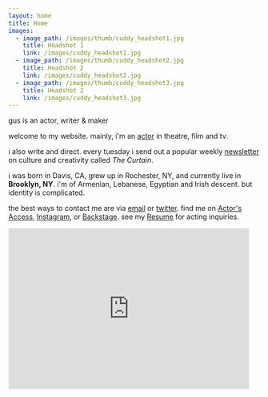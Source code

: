 ```yaml
---
layout: home
title: Home
images:
  - image_path: /images/thumb/cuddy_headshot1.jpg
    title: Headshot 1
    link: /images/cuddy_headshot1.jpg
  - image_path: /images/thumb/cuddy_headshot2.jpg
    title: Headshot 2
    link: /images/cuddy_headshot2.jpg
  - image_path: /images/thumb/cuddy_headshot3.jpg
    title: Headshot 2
    link: /images/cuddy_headshot3.jpg
---
```

<div id="intro" class="lh-title dib f1-ns f2-m f2">gus is an actor, writer <span class="i">&</span> maker</div>

welcome to my website.  mainly, i'm an [actor](/resume) in theatre, film and tv.

i also write and direct. every tuesday i send out a popular weekly [newsletter](https://guscuddy.substack.com/) on culture and creativity called _The Curtain_.

i was born in Davis, CA, grew up in Rochester, NY, and currently live in **Brooklyn, NY**. i'm of Armenian, Lebanese, Egyptian and Irish descent. but identity is complicated.

the best ways to contact me are via [email](mailto:gus.cuddy@gmail.com) or [twitter](https://twitter.com/guscuddy). find me on [Actor's Access](https://resumes.actorsaccess.com/guscuddy), [Instagram](https://instagram.com/guscuddy), or [Backstage](https://backstage.com/u/guscuddy). see my [Resume](/resume) for acting inquiries.

<iframe src="https://guscuddy.substack.com/embed" width="480" height="320" style="border:1px solid #EEE; background:white;" frameborder="0" scrolling="no"></iframe>
